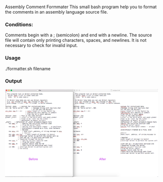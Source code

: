 
###

Assembly Comment Formmater
This small bash program help you to format the comments in an assembly language source file.


### Conditions:
Comments begin with a ; (semicolon) and end with a newline.
The source file will contain only printing characters, spaces, and newlines. It is not necessary to check for invalid input.

### Usage
   ./formatter.sh filename

### Output
![alt tag](https://raw.githubusercontent.com/JeffShomali/CommentFormatter/master/example.png)
